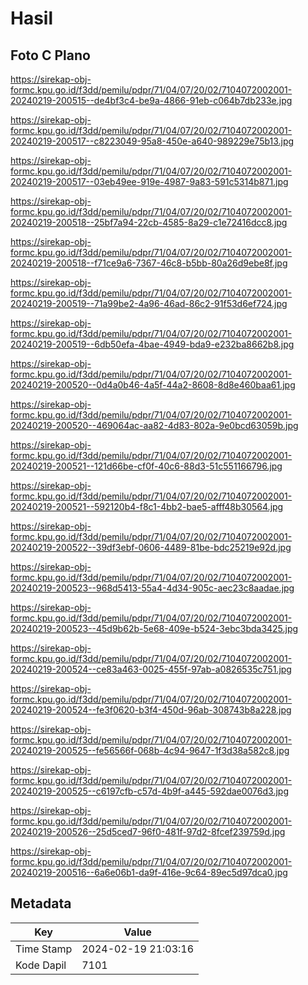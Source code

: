 # Hasil

## Foto C Plano

https://sirekap-obj-formc.kpu.go.id/f3dd/pemilu/pdpr/71/04/07/20/02/7104072002001-20240219-200515--de4bf3c4-be9a-4866-91eb-c064b7db233e.jpg

https://sirekap-obj-formc.kpu.go.id/f3dd/pemilu/pdpr/71/04/07/20/02/7104072002001-20240219-200517--c8223049-95a8-450e-a640-989229e75b13.jpg

https://sirekap-obj-formc.kpu.go.id/f3dd/pemilu/pdpr/71/04/07/20/02/7104072002001-20240219-200517--03eb49ee-919e-4987-9a83-591c5314b871.jpg

https://sirekap-obj-formc.kpu.go.id/f3dd/pemilu/pdpr/71/04/07/20/02/7104072002001-20240219-200518--25bf7a94-22cb-4585-8a29-c1e72416dcc8.jpg

https://sirekap-obj-formc.kpu.go.id/f3dd/pemilu/pdpr/71/04/07/20/02/7104072002001-20240219-200518--f71ce9a6-7367-46c8-b5bb-80a26d9ebe8f.jpg

https://sirekap-obj-formc.kpu.go.id/f3dd/pemilu/pdpr/71/04/07/20/02/7104072002001-20240219-200519--71a99be2-4a96-46ad-86c2-91f53d6ef724.jpg

https://sirekap-obj-formc.kpu.go.id/f3dd/pemilu/pdpr/71/04/07/20/02/7104072002001-20240219-200519--6db50efa-4bae-4949-bda9-e232ba8662b8.jpg

https://sirekap-obj-formc.kpu.go.id/f3dd/pemilu/pdpr/71/04/07/20/02/7104072002001-20240219-200520--0d4a0b46-4a5f-44a2-8608-8d8e460baa61.jpg

https://sirekap-obj-formc.kpu.go.id/f3dd/pemilu/pdpr/71/04/07/20/02/7104072002001-20240219-200520--469064ac-aa82-4d83-802a-9e0bcd63059b.jpg

https://sirekap-obj-formc.kpu.go.id/f3dd/pemilu/pdpr/71/04/07/20/02/7104072002001-20240219-200521--121d66be-cf0f-40c6-88d3-51c551166796.jpg

https://sirekap-obj-formc.kpu.go.id/f3dd/pemilu/pdpr/71/04/07/20/02/7104072002001-20240219-200521--592120b4-f8c1-4bb2-bae5-afff48b30564.jpg

https://sirekap-obj-formc.kpu.go.id/f3dd/pemilu/pdpr/71/04/07/20/02/7104072002001-20240219-200522--39df3ebf-0606-4489-81be-bdc25219e92d.jpg

https://sirekap-obj-formc.kpu.go.id/f3dd/pemilu/pdpr/71/04/07/20/02/7104072002001-20240219-200523--968d5413-55a4-4d34-905c-aec23c8aadae.jpg

https://sirekap-obj-formc.kpu.go.id/f3dd/pemilu/pdpr/71/04/07/20/02/7104072002001-20240219-200523--45d9b62b-5e68-409e-b524-3ebc3bda3425.jpg

https://sirekap-obj-formc.kpu.go.id/f3dd/pemilu/pdpr/71/04/07/20/02/7104072002001-20240219-200524--ce83a463-0025-455f-97ab-a0826535c751.jpg

https://sirekap-obj-formc.kpu.go.id/f3dd/pemilu/pdpr/71/04/07/20/02/7104072002001-20240219-200524--fe3f0620-b3f4-450d-96ab-308743b8a228.jpg

https://sirekap-obj-formc.kpu.go.id/f3dd/pemilu/pdpr/71/04/07/20/02/7104072002001-20240219-200525--fe56566f-068b-4c94-9647-1f3d38a582c8.jpg

https://sirekap-obj-formc.kpu.go.id/f3dd/pemilu/pdpr/71/04/07/20/02/7104072002001-20240219-200525--c6197cfb-c57d-4b9f-a445-592dae0076d3.jpg

https://sirekap-obj-formc.kpu.go.id/f3dd/pemilu/pdpr/71/04/07/20/02/7104072002001-20240219-200526--25d5ced7-96f0-481f-97d2-8fcef239759d.jpg

https://sirekap-obj-formc.kpu.go.id/f3dd/pemilu/pdpr/71/04/07/20/02/7104072002001-20240219-200516--6a6e06b1-da9f-416e-9c64-89ec5d97dca0.jpg


## Metadata

| Key        | Value               |
| ---------- | ------------------- |
| Time Stamp | 2024-02-19 21:03:16 |
| Kode Dapil | 7101                |



